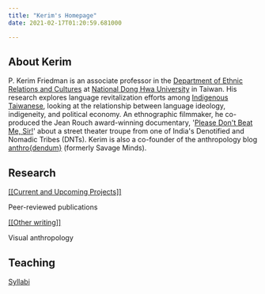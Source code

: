 ```yaml
---
title: "Kerim's Homepage"
date: 2021-02-17T01:20:59.681000

---
```


## About Kerim

P. Kerim Friedman is an associate professor in the [Department of Ethnic Relations and Cultures](https://rc025.ndhu.edu.tw/?Lang=en) at [National Dong Hwa University](https://epage.ndhu.edu.tw/bin/home.php?Lang=en) in Taiwan. His research explores language revitalization efforts among [Indigenous Taiwanese](https://en.wikipedia.org/wiki/Taiwanese_indigenous_peoples), looking at the relationship between language ideology, indigeneity, and political economy. An ethnographic filmmaker, he co-produced the Jean Rouch award-winning documentary, '[Please Don't Beat Me, Sir!](https://pleasedontbeatmesir.fournineandahalf.com)' about a street theater troupe from one of India's Denotified and Nomadic Tribes (DNTs). Kerim is also a co-founder of the anthropology blog [anthro{dendum}](https://anthrodendum.org) (formerly Savage Minds).  

## Research

<span class="roam-page">[[[Current and Upcoming Projects]]](current-and-upcoming-projects)</span>

Peer-reviewed publications

<span class="roam-page">[[[Other writing]]](other-writing)</span>

Visual anthropology 

## Teaching

[Syllabi](https://kerim.oxus.net/syllabi/)

